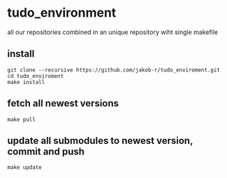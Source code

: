 tudo_environment
===============

all our repositories combined in an unique repository wiht single makefile

install
-------
```
git clone --recursive https://github.com/jakob-r/tudo_enviroment.git
cd tudo_enviroment
make install
```

fetch all newest versions
----------
```
make pull
```

update all submodules to newest version, commit and push
-----------
```
make update
```
